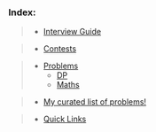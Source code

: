 ### Index:

> - [Interview Guide](https://github.com/anicksaha/leetcode/blob/master/resources/_md-files/interview-guide.md)

> - [Contests](https://github.com/anicksaha/leetcode/blob/master/resources/_md-files/contests.md)

> - [Problems](https://github.com/anicksaha/leetcode/blob/master/resources/_md-files/problems.md)
>   * [DP](https://github.com/anicksaha/leetcode/blob/master/resources/_md-files/dp.md)
>   * [Maths](https://github.com/anicksaha/leetcode/blob/master/resources/_md-files/maths.md)

> - [My curated list of problems!](https://github.com/anicksaha/leetcode/blob/master/resources/_md-files/leetcode-me.md)

> - [Quick Links](https://github.com/anicksaha/leetcode/blob/master/resources/_md-files/_quick-links.md)


